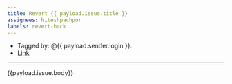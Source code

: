 ```yaml
---
title: Revert {{ payload.issue.title }}
assignees: hiteshpachpor
labels: revert-hack
---
```

- Tagged by: @{{ payload.sender.login }}.
- [Link]({{payload.issue.url}})

---

{{payload.issue.body}}
